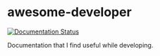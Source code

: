 # awesome-developer
[![Documentation Status](https://readthedocs.org/projects/awesome-developer/badge/?version=latest)](https://awesome-developer.readthedocs.io/en/latest/?badge=latest)

Documentation that I find useful while developing.
